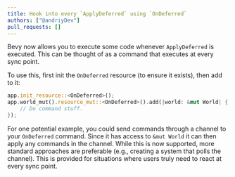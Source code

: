 ```yaml
---
title: Hook into every `ApplyDeferred` using `OnDeferred`
authors: ["@andriyDev"]
pull_requests: []
---
```


Bevy now allows you to execute some code whenever `ApplyDeferred` is executed. This can be thought
of as a command that executes at every sync point.

To use this, first init the `OnDeferred` resource (to ensure it exists), then add to it:

```rust
app.init_resource::<OnDeferred>();
app.world_mut().resource_mut::<OnDeferred>().add(|world: &mut World| {
    // Do command stuff.
});
```

For one potential example, you could send commands through a channel to your `OnDeferred` command.
Since it has access to `&mut World` it can then apply any commands in the channel. While this is now
supported, more standard approaches are preferable (e.g., creating a system that polls the channel).
This is provided for situations where users truly need to react at every sync point.
